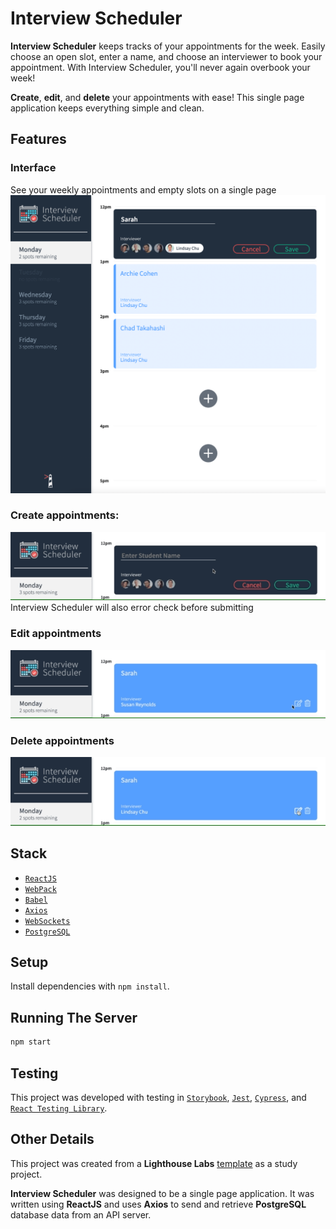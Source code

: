 # Interview Scheduler

**Interview Scheduler** keeps tracks of your appointments for the week. Easily choose an open slot, enter a name, and choose an interviewer to book your appointment. With Interview Scheduler, you'll never again overbook your week!

**Create**, **edit**, and **delete** your appointments with ease! This single page application keeps everything simple and clean.

## Features
### Interface
See your weekly appointments and empty slots on a single page
![A screenshot of the interface](/data/screenshot.png "A screenshot of the interface")

### Create appointments:
![How to create an appointment](/data/errorcheck.gif "How to create an appointment")
Interview Scheduler will also error check before submitting

### Edit appointments
![How to edit an appointment](/data/edit.gif "How to edit an appointment")

### Delete appointments
![How to delete an appointment](/data/delete.gif "How to delete an appointment")

## Stack
- [`ReactJS`](https://reactjs.org/)
- [`WebPack`](https://webpack.js.org/)
- [`Babel`](https://babeljs.io/)
- [`Axios`](https://github.com/axios/axios)
- [`WebSockets`](https://developer.mozilla.org/en-US/docs/Web/API/WebSockets_API)
- [`PostgreSQL`](https://www.postgresql.org/)

## Setup

Install dependencies with `npm install`.

## Running The Server

```sh
npm start
```

## Testing
This project was developed with testing in [`Storybook`](https://storybook.js.org/), [`Jest`](https://jestjs.io/en/), [`Cypress`](https://www.cypress.io/), and [`React Testing Library`](https://testing-library.com/docs/react-testing-library/intro).

## Other Details

This project was created from a **Lighthouse Labs** [template](https://github.com/lighthouse-labs/scheduler/) as a study project.

**Interview Scheduler** was designed to be a single page application. It was written using **ReactJS** and uses **Axios** to send and retrieve **PostgreSQL** database data from an API server.